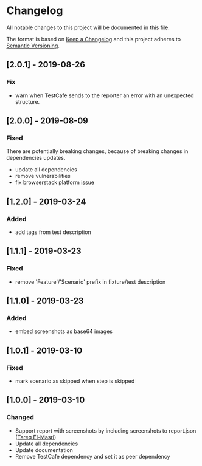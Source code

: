 # Changelog

All notable changes to this project will be documented in this file.

The format is based on [Keep a Changelog](http://keepachangelog.com/en/1.0.0/)
and this project adheres to [Semantic Versioning](http://semver.org/spec/v2.0.0.html).

## [2.0.1] - 2019-08-26

### Fix

- warn when TestCafe sends to the reporter an error with an unexpected structure.

## [2.0.0] - 2019-08-09

### Fixed

There are potentially breaking changes, because of breaking changes in dependencies updates.

- update all dependencies
- remove vulnerabilities
- fix browserstack platform [issue](https://github.com/hdorgeval/testcafe-reporter-cucumber-json/issues/8)

## [1.2.0] - 2019-03-24

### Added

- add tags from test description

## [1.1.1] - 2019-03-23

### Fixed

- remove 'Feature'/'Scenario' prefix in fixture/test description

## [1.1.0] - 2019-03-23

### Added

- embed screenshots as base64 images

## [1.0.1] - 2019-03-10

### Fixed

- mark scenario as skipped when step is skipped

## [1.0.0] - 2019-03-10

### Changed

- Support report with screenshots by including screenshots to report.json ([Tareq El-Masri](https://github.com/TareqElMasri))
- Update all dependencies
- Update documentation
- Remove TestCafe dependency and set it as peer dependency
